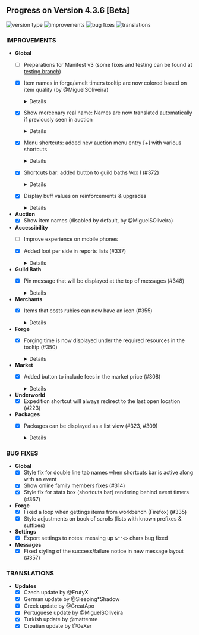 ## Progress on Version 4.3.6 [Beta]

![version type](https://img.shields.io/badge/version-beta-yellow.svg?style=flat-square)
![improvements](https://img.shields.io/badge/improvements-13-green.svg?style=flat-square)
![bug fixes](https://img.shields.io/badge/bug%20fixes-6-red.svg?style=flat-square)
![translations](https://img.shields.io/badge/translations-6-blue.svg?style=flat-square)

### IMPROVEMENTS
- **Global**
	- [ ] Preparations for Manifest v3 (some fixes and testing can be found at [testing branch](https://github.com/DinoDevs/GladiatusCrazyAddon/tree/manifest-v3-testing))
	- [x] Item names in forge/smelt timers tooltip are now colored based on item quality (by @MiguelSOliveira) <details>
		
		![forgesmelt_timers_colored](documentation/features/Pictures/4.3.5%20to%204.3.6/forgesmelt_timers_colored.png)
		</details>
	- [x] Show mercenary real name: Names are now translated automatically if previously seen in auction
		<details>

		![Show_item_names](documentation/features/Pictures/4.3.5%20to%204.3.6/Show_item_names.png)
		</details>
	- [x] Menu shortcuts: added new auction menu entry [+] with various shortcuts
		<details>

		![add_loot](documentation/features/Pictures/4.3.5%20to%204.3.6/add_shortcut_auction.png) ![add_loot_2](documentation/features/Pictures/4.3.5%20to%204.3.6/add_shortcut_auction_2.png)
		</details>
	- [x] Shortcuts bar: added button to guild baths Vox I (#372)
		<details>

		![add_vox1_to_shortcut_bar](documentation/features/Pictures/4.3.5%20to%204.3.6/add_vox1_to_shortcut_bar.png)
		</details>
	- [x] Display buff values on reinforcements & upgrades
		<details>

		![buff_values_reinforcements_upgrades](documentation/features/Pictures/4.3.5%20to%204.3.6/buff_values_reinforcements_upgrades.png)
		</details>
- **Auction**
	- [x] Show item names (disabled by default, by @MiguelSOliveira)
- **Accessibility**
	- [ ] Improve experience on mobile phones
	- [x] Added loot per side in reports lists (#337)
		<details>

		![add_loot](documentation/features/Pictures/4.3.5%20to%204.3.6/add_loot.png)
		</details>
- **Guild Bath**
	- [x] Pin message that will be displayed at the top of messages (#348)
		<details>

		![vox_pin_message](documentation/features/Pictures/4.3.5%20to%204.3.6/vox_pin_message.png)
		</details>
- **Merchants**
	- [x] Items that costs rubies can now have an icon (#355)
		<details>

		![show_rubin_via_icon](documentation/features/Pictures/4.3.5%20to%204.3.6/show_rubin_via_icon.png)
		</details>
- **Forge**
	- [x] Forging time is now displayed under the required resources in the tooltip (#350)
		<details>

		![smelt_time_on_tooltip](documentation/features/Pictures/4.3.5%20to%204.3.6/smelt_time_on_tooltip.png)
		</details>
- **Market**
	- [x] Added button to include fees in the market price (#308)
		<details>

		![item_fee](documentation/features/Pictures/4.3.5%20to%204.3.6/item_fee.png)
		</details>
- **Underworld**
	- [x] Expedition shortcut will always redirect to the last open location (#223)
- **Packages**
	- [x] Packages can be displayed as a list view (#323, #309)
		<details>

		![list_view](documentation/features/Pictures/4.3.5%20to%204.3.6/list_view.png)
		</details>

### BUG FIXES
- **Global**
	- [x] Style fix for double line tab names when shortcuts bar is active along with an event
	- [x] Show online family members fixes (#314)
	- [x] Style fix for stats box (shortcuts bar) rendering behind event timers (#367)
- **Forge**
	- [x] Fixed a loop when gettings items from workbench (Firefox) (#335)
	- [x] Style adjustments on book of scrolls (lists with known prefixes & suffixes)
- **Settings**
	- [x] Export settings to notes: messing up `&"'<>` chars bug fixed
- **Messages**
	- [x] Fixed styling of the success/failure notice in new message layout (#357)

### TRANSLATIONS
-  **Updates**
	- [x] Czech update by @FrutyX
	- [x] German update by @Sleeping*Shadow
	- [x] Greek update by @GreatApo
	- [x] Portuguese update by @MiguelSOliveira
	- [x] Turkish update by @mattemre
	- [x] Croatian update by @0eXer
